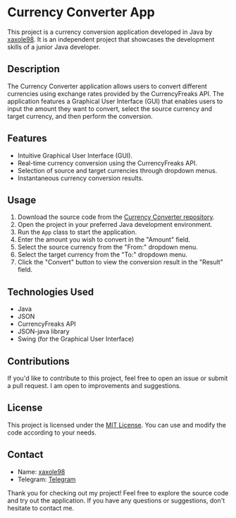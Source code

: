# Currency Converter App

This project is a currency conversion application developed in Java by [xaxole98](https://github.com/xaxole98). It is an independent project that showcases the development skills of a junior Java developer.

## Description

The Currency Converter application allows users to convert different currencies using exchange rates provided by the CurrencyFreaks API. The application features a Graphical User Interface (GUI) that enables users to input the amount they want to convert, select the source currency and target currency, and then perform the conversion.

## Features

- Intuitive Graphical User Interface (GUI).
- Real-time currency conversion using the CurrencyFreaks API.
- Selection of source and target currencies through dropdown menus.
- Instantaneous currency conversion results.

## Usage

1. Download the source code from the [Currency Converter repository](https://github.com/xaxole98/currency-converter).
2. Open the project in your preferred Java development environment.
3. Run the `App` class to start the application.
4. Enter the amount you wish to convert in the "Amount" field.
5. Select the source currency from the "From:" dropdown menu.
6. Select the target currency from the "To:" dropdown menu.
7. Click the "Convert" button to view the conversion result in the "Result" field.

## Technologies Used

- Java
- JSON
- CurrencyFreaks API
- JSON-java library
- Swing (for the Graphical User Interface)

## Contributions

If you'd like to contribute to this project, feel free to open an issue or submit a pull request. I am open to improvements and suggestions.

## License

This project is licensed under the [MIT License](https://github.com/xaxole98/currency-converter/blob/main/LICENSE). You can use and modify the code according to your needs.

## Contact

- Name: [xaxole98](https://github.com/xaxole98)
- Telegram: [Telegram](https://t.me/xaxole98)

Thank you for checking out my project! Feel free to explore the source code and try out the application. If you have any questions or suggestions, don't hesitate to contact me.
